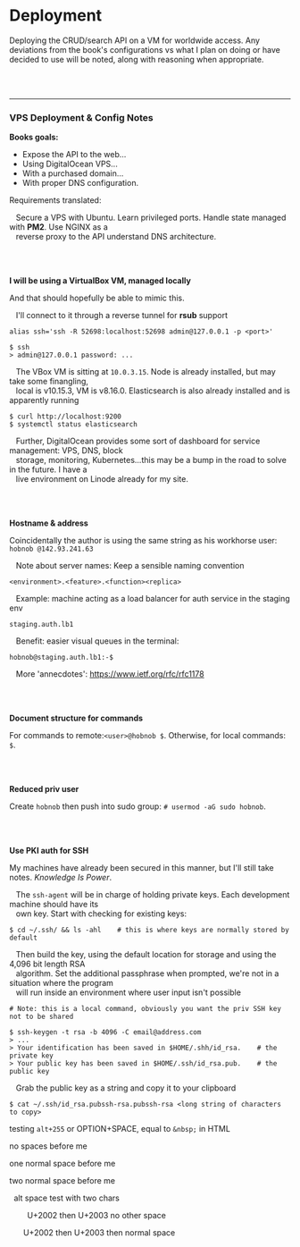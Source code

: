 # Deployment

Deploying the CRUD/search API on a VM for worldwide access. Any deviations from the book's configurations vs what
I plan on doing or have decided to use will be noted, along with reasoning when appropriate.

<br><br>



--------------------------------------------------------------------------------
### VPS Deployment & Config Notes

__Books goals:__

- Expose the API to the web...
- Using DigitalOcean VPS...
- With a purchased domain...
- With proper DNS configuration.

Requirements translated: <br>

&nbsp;&nbsp; Secure a VPS with Ubuntu. Learn privileged ports. Handle state managed with __PM2__. Use NGINX as a<br>
&nbsp;&nbsp; reverse proxy to the API understand DNS architecture.

<br><br>



__I will be using a VirtualBox VM, managed locally__

And that should hopefully be able to mimic this.

&nbsp;&nbsp; I'll connect to it through a reverse tunnel for __rsub__ support

  ```
  alias ssh='ssh -R 52698:localhost:52698 admin@127.0.0.1 -p <port>'

  $ ssh
  > admin@127.0.0.1 password: ...
  ```

&nbsp;&nbsp; The VBox VM is sitting at `10.0.3.15`. Node is already installed, but may take some finangling, <br>
&nbsp;&nbsp; local is v10.15.3, VM is v8.16.0. Elasticsearch is also already installed and is apparently running

  ```
  $ curl http://localhost:9200
  $ systemctl status elasticsearch
  ```

&nbsp;&nbsp; Further, DigitalOcean provides some sort of dashboard for service management: VPS, DNS, block <br>
&nbsp;&nbsp; storage, monitoring, Kubernetes...this may be a bump in the road to solve in the future. I have a  <br>
&nbsp;&nbsp; live environment on Linode already for my site.

<br><br>



__Hostname & address__

Coincidentally the author is using the same string as his workhorse user: `hobnob @142.93.241.63`

&nbsp;&nbsp; Note about server names: Keep a sensible naming convention

  ```
  <environment>.<feature>.<function><replica>
  ```

&nbsp;&nbsp; Example: machine acting as a load balancer for auth service in the staging env

  ```
  staging.auth.lb1
  ```

&nbsp;&nbsp; Benefit: easier visual queues in the terminal:

  ```
  hobnob@staging.auth.lb1:-$
  ```

&nbsp;&nbsp; More 'annecdotes': https://www.ietf.org/rfc/rfc1178

<br><br>



__Document structure for commands__

For commands to remote:`<user>@hobnob $`. Otherwise, for local commands: `$`.

<br><br>



__Reduced priv user__

Create `hobnob` then push into sudo group: `# usermod -aG sudo hobnob`.

<br><br>



__Use PKI auth for SSH__

My machines have already been secured in this manner, but I'll still take notes. _Knowledge Is Power_.

&nbsp;&nbsp; The `ssh-agent` will be in charge of holding private keys. Each development machine should have its<br>
&nbsp;&nbsp; own key. Start with checking for existing keys:

  ```
  $ cd ~/.ssh/ && ls -ahl    # this is where keys are normally stored by default
  ```

&nbsp;&nbsp; Then build the key, using the default location for storage and using the 4,096 bit length RSA <br>
&nbsp;&nbsp; algorithm. Set the additional passphrase when prompted, we're not in a situation where the program<br>
&nbsp;&nbsp; will run inside an environment where user input isn't possible

  ```
  # Note: this is a local command, obviously you want the priv SSH key not to be shared

  $ ssh-keygen -t rsa -b 4096 -C email@address.com
  > ...
  > Your identification has been saved in $HOME/.shh/id_rsa.    # the private key
  > Your public key has been saved in $HOME/.ssh/id_rsa.pub.    # the public key
  ```

&nbsp;&nbsp; Grab the public key as a string and copy it to your clipboard

  ```
  $ cat ~/.ssh/id_rsa.pubssh-rsa.pubssh-rsa <long string of characters to copy>
  ```


testing `alt+255` or OPTION+SPACE, equal to `&nbsp;` in HTML

no spaces before me

 one normal space before me

  two normal space before me


  alt space test with two chars


 
  U+2002 then U+2003 no other space

   U+2002 then U+2003 then normal space
